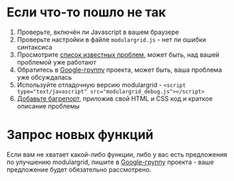 # Если что-то пошло не так #
  1. Проверьте, включён ли Javascript в вашем браузере
  1. Проверьте настройки в файле `modulargrid.js` - нет ли ошибки синтаксиса
  1. Просмотрите [список известных проблем](http://code.google.com/p/modulargrid/issues/), может быть, над вашей проблемой уже работают
  1. Обратитесь в [Google-группу](http://groups.google.com/group/modulargrid) проекта, может быть, ваша проблема уже обсуждалась
  1. Используйте отладочную версию modulargrid - `<script type="text/javascript" src="modulargrid_debug.js"></script>`
  1. [Добавьте багрепорт](http://code.google.com/p/modulargrid/issues/entry), приложив свой HTML и CSS код и краткое описание проблемы

# Запрос новых функций #

Если вам не хватает какой-либо функции, либо у вас есть предложения по улучшению modulargrid, пишите в [Google-группу](http://groups.google.com/group/modulargrid) проекта - ваше предложение будет обязательно рассмотрено.